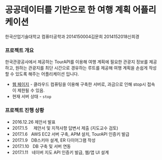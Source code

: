 # 공공데이터를 기반으로 한 여행 계획 어플리케이션 

한국산업기술대학교 컴퓨터공학과
2014150004김문희 2014152018신희경

### 프로젝트 개요

한국관광공사에서 제공하는 TourAPI를 이용해 여행 계획에 필요한 관광지 정보를 제공하고,
원하는 관광지를 최단 시간으로 경유하는 루트를 제공해 여행 계획을 손쉽게 작성할 수 있도록 해주는
어플리케이션 입니다.

* [웹 페이지](https://52.79.131.13:8080) - 클라우드 컴퓨팅을 이용해 구축한 서버로, 과금으로 인해 stop시 접속이 제한될 수 있음.
* 현재 서버 상태 - `stop`

### 프로젝트 진행 상황

* 2016.12.26    제안서 발표
* 2017.1.5      제안서 및 지적사항 답변서 제출 (지도교수 검토)
* 2017.1.6      AWS EC2 서버 구축, APM 설치, TourAPI 인증키 발급
* 2017.1.9      DB스키마 설계, ER 다이어그램 작성
* 2017.1.10     DB 구축 및 서버 연동
* 2017.1.11     네이버 지도 API 인증키 발급, 웹/앱 UI 설계
